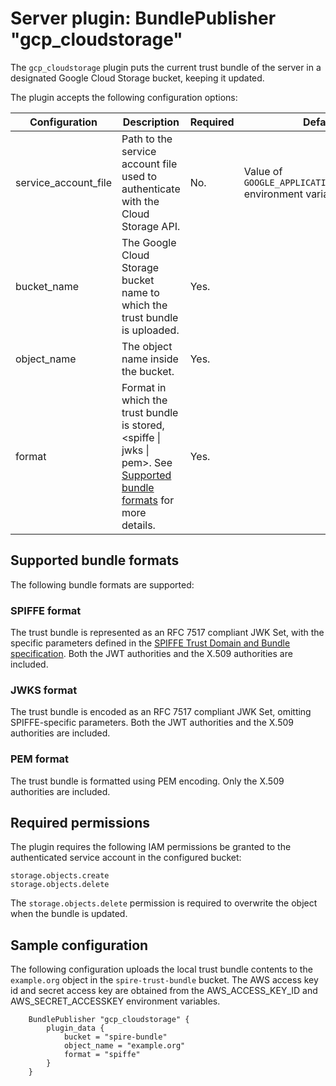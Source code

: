 # Server plugin: BundlePublisher "gcp_cloudstorage"

The `gcp_cloudstorage` plugin puts the current trust bundle of the server in a designated
Google Cloud Storage bucket, keeping it updated.

The plugin accepts the following configuration options:

| Configuration        | Description                                                                                                                                                    | Required                                                               | Default                                                        |
|----------------------|----------------------------------------------------------------------------------------------------------------------------------------------------------------|------------------------------------------------------------------------|----------------------------------------------------------------|
| service_account_file | Path to the service account file used to authenticate with the Cloud Storage API.                                                                              | No.                                                                    | Value of `GOOGLE_APPLICATION_CREDENTIALS` environment variable.|
| bucket_name          | The Google Cloud Storage bucket name to which the trust bundle is uploaded.                                                                                    | Yes.                                                                   |                                                                |
| object_name          | The object name inside the bucket.                                                                                                                             | Yes.                                                                   |                                                                |
| format               | Format in which the trust bundle is stored, &lt;spiffe &vert; jwks &vert; pem&gt;. See [Supported bundle formats](#supported-bundle-formats) for more details. | Yes.                                                                   |                                                                |

## Supported bundle formats

The following bundle formats are supported:

### SPIFFE format

The trust bundle is represented as an RFC 7517 compliant JWK Set, with the specific parameters defined in the [SPIFFE Trust Domain and Bundle specification](https://github.com/spiffe/spiffe/blob/main/standards/SPIFFE_Trust_Domain_and_Bundle.md#4-spiffe-bundle-format). Both the JWT authorities and the X.509 authorities are included.

### JWKS format

The trust bundle is encoded as an RFC 7517 compliant JWK Set, omitting SPIFFE-specific parameters. Both the JWT authorities and the X.509 authorities are included.

### PEM format

The trust bundle is formatted using PEM encoding. Only the X.509 authorities are included.

## Required permissions

The plugin requires the following IAM permissions be granted to the authenticated service account in the configured bucket:

```text
storage.objects.create
storage.objects.delete
```

The `storage.objects.delete` permission is required to overwrite the object when the bundle is updated.

## Sample configuration

The following configuration uploads the local trust bundle contents to the `example.org` object in the `spire-trust-bundle` bucket. The AWS access key id and secret access key are obtained from the AWS_ACCESS_KEY_ID and AWS_SECRET_ACCESSKEY environment variables.

```hcl
    BundlePublisher "gcp_cloudstorage" {
        plugin_data {
            bucket = "spire-bundle"
            object_name = "example.org"
            format = "spiffe"
        }
    }
```
